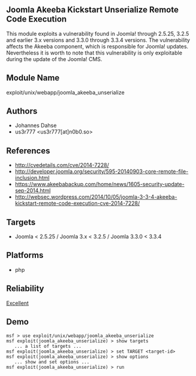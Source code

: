 ## Joomla Akeeba Kickstart Unserialize Remote Code Execution

This module exploits a vulnerability found in Joomla! 
through 2.5.25, 3.2.5 and earlier 3.x versions and 3.3.0 
through 3.3.4 versions. The vulnerability affects the Akeeba 
component, which is responsible for Joomla! updates. 
Nevertheless it is worth to note that this vulnerability is 
only exploitable during the update of the Joomla! CMS.


## Module Name
exploit/unix/webapp/joomla_akeeba_unserialize

## Authors
* Johannes Dahse
* us3r777 <us3r777[at]n0b0.so>


## References
* http://cvedetails.com/cve/2014-7228/
* http://developer.joomla.org/security/595-20140903-core-remote-file-inclusion.html
* https://www.akeebabackup.com/home/news/1605-security-update-sep-2014.html
* http://websec.wordpress.com/2014/10/05/joomla-3-3-4-akeeba-kickstart-remote-code-execution-cve-2014-7228/



## Targets
* Joomla < 2.5.25 / Joomla 3.x < 3.2.5 / Joomla 3.3.0 < 3.3.4


## Platforms
* php

## Reliability
[Excellent](https://github.com/rapid7/metasploit-framework/wiki/Exploit-Ranking)

## Demo

```
msf > use exploit/unix/webapp/joomla_akeeba_unserialize
msf exploit(joomla_akeeba_unserialize) > show targets
   ... a list of targets ...
msf exploit(joomla_akeeba_unserialize) > set TARGET <target-id>
msf exploit(joomla_akeeba_unserialize) > show options
   ... show and set options ...
msf exploit(joomla_akeeba_unserialize) > run
```
    
    